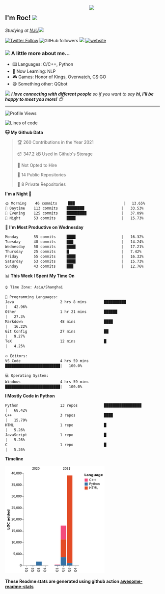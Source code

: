 <img align='right' src="https://media.giphy.com/media/M9gbBd9nbDrOTu1Mqx/giphy.gif" width="230">
<h2>I'm Roc! <img src="https://media.giphy.com/media/12oufCB0MyZ1Go/giphy.gif" width="50"></h2>
<p><em>Studying at <a href="http://www.nju.edu.cn">NJU</a><img src="https://media.giphy.com/media/WUlplcMpOCEmTGBtBW/giphy.gif" width="50"> 
</em></p>

[![Twitter Follow](https://img.shields.io/twitter/follow/Roc78862980?label=Follow)](https://twitter.com/intent/follow?screen_name=Roc78862980)
![GitHub followers](https://img.shields.io/github/followers/roc136?label=Follow&style=social)
![](https://visitor-badge.glitch.me/badge?page_id=Roc136.Roc136)
[![website](https://img.shields.io/badge/Website-46a2f1.svg?&style=flat-square&logo=Google-Chrome&logoColor=white&link=https://blog.roc136.top)](https://blog.roc136.top)
<!-- ![Waka Readme](https://github.com/anmol098/anmol098/workflows/Waka%20Readme/badge.svg) -->
<!-- [![Linkedin: anmol](https://img.shields.io/badge/-anmol-blue?style=flat-square&logo=Linkedin&logoColor=white&link=https://www.linkedin.com/in/anmol-p-singh/)](https://www.linkedin.com/in/anmol-p-singh/) -->

### <img src="https://media.giphy.com/media/VgCDAzcKvsR6OM0uWg/giphy.gif" width="50"> A little more about me...  

- ⌨️ Languages: C/C++, Python
- 🌱 Now Learning: NLP
- 🎮 Games: Honor of Kings, Overwatch, CS:GO
- 😄 Something other: QQbot

<img src="https://media.giphy.com/media/LnQjpWaON8nhr21vNW/giphy.gif" width="60"> <em><b>I love connecting with different people</b> so if you want to say <b>hi, I'll be happy to meet you more!</b> 😊</em>

---
<!--START_SECTION:waka-->
![Profile Views](http://img.shields.io/badge/Profile%20Views-5-blue)

![Lines of code](https://img.shields.io/badge/From%20Hello%20World%20I%27ve%20Written-58489%20lines%20of%20code-blue)

**🐱 My Github Data** 

> 🏆 260 Contributions in the Year 2021
 > 
> 📦 347.2 kB Used in Github's Storage 
 > 
> 🚫 Not Opted to Hire
 > 
> 📜 14 Public Repositories 
 > 
> 🔑 8 Private Repositories  
 > 
**I'm a Night 🦉** 

```text
🌞 Morning    46 commits     ███                      |   13.65% 
🌆 Daytime    113 commits    ████████                 |   33.53% 
🌃 Evening    125 commits    █████████                |   37.09% 
🌙 Night      53 commits     ████                     |   15.73%

```
📅 **I'm Most Productive on Wednesday** 

```text
Monday       55 commits     ████                     |   16.32% 
Tuesday      48 commits     ███                      |   14.24% 
Wednesday    58 commits     ████                     |   17.21% 
Thursday     25 commits     █                        |   7.42% 
Friday       55 commits     ████                     |   16.32% 
Saturday     53 commits     ████                     |   15.73% 
Sunday       43 commits     ███                      |   12.76%

```


📊 **This Week I Spent My Time On** 

```text
⌚︎ Time Zone: Asia/Shanghai

💬 Programming Languages: 
Java                     2 hrs 8 mins        ██████████               |   42.96% 
Other                    1 hr 21 mins        ██████                   |   27.3% 
Markdown                 48 mins             ████                     |   16.22% 
Git Config               27 mins             ██                       |   9.27% 
TeX                      12 mins             █                        |   4.25%

🔥 Editors: 
VS Code                  4 hrs 59 mins       █████████████████████████|   100.0%

💻 Operating System: 
Windows                  4 hrs 59 mins       █████████████████████████|   100.0%

```

**I Mostly Code in Python** 

```text
Python                   13 repos            █████████████████        |   68.42% 
C++                      3 repos             ████                     |   15.79% 
HTML                     1 repo              █                        |   5.26% 
JavaScript               1 repo              █                        |   5.26% 
C                        1 repo              █                        |   5.26%

```


**Timeline**

![Chart not found](https://raw.githubusercontent.com/Roc136/Roc136/master/charts/bar_graph.png) 


<!--END_SECTION:waka-->

**These Readme stats are generated using github action [awesome-readme-stats](https://github.com/Roc136/waka-readme-stats)**
